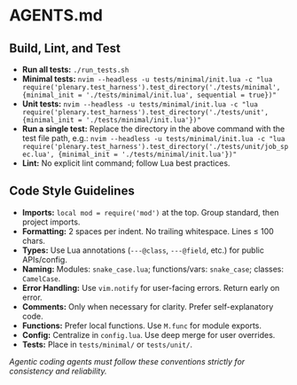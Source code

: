 # AGENTS.md

## Build, Lint, and Test
- **Run all tests:** `./run_tests.sh`
- **Minimal tests:**
  `nvim --headless -u tests/minimal/init.lua -c "lua require('plenary.test_harness').test_directory('./tests/minimal', {minimal_init = './tests/minimal/init.lua', sequential = true})"`
- **Unit tests:**
  `nvim --headless -u tests/minimal/init.lua -c "lua require('plenary.test_harness').test_directory('./tests/unit', {minimal_init = './tests/minimal/init.lua'})"`
- **Run a single test:** Replace the directory in the above command with the test file path, e.g.:
  `nvim --headless -u tests/minimal/init.lua -c "lua require('plenary.test_harness').test_directory('./tests/unit/job_spec.lua', {minimal_init = './tests/minimal/init.lua'})"`
- **Lint:** No explicit lint command; follow Lua best practices.

## Code Style Guidelines
- **Imports:** `local mod = require('mod')` at the top. Group standard, then project imports.
- **Formatting:** 2 spaces per indent. No trailing whitespace. Lines ≤ 100 chars.
- **Types:** Use Lua annotations (`---@class`, `---@field`, etc.) for public APIs/config.
- **Naming:** Modules: `snake_case.lua`; functions/vars: `snake_case`; classes: `CamelCase`.
- **Error Handling:** Use `vim.notify` for user-facing errors. Return early on error.
- **Comments:** Only when necessary for clarity. Prefer self-explanatory code.
- **Functions:** Prefer local functions. Use `M.func` for module exports.
- **Config:** Centralize in `config.lua`. Use deep merge for user overrides.
- **Tests:** Place in `tests/minimal/` or `tests/unit/`.

_Agentic coding agents must follow these conventions strictly for consistency and reliability._
